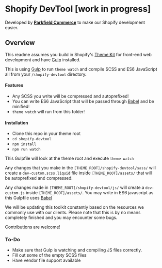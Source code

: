 # Shopify DevTool [work in progress]
Developed by **[Parkfield Commerce](https://www.parkfieldcommerce.com/)** to make our Shopify development easier.

## Overview

This readme assumes you build in Shopify's [Theme Kit](https://shopify.github.io/themekit/) for front-end web development and have [Gulp](http://gulpjs.com/) installed.

This is using [Gulp](http://gulpjs.com/) to run `theme watch` and compile SCSS and ES6 JavaScript all from your `/shopify-devtool` directory.

#### Features
* Any SCSS you write will be compressed and autoprefixed!
* You can write ES6 JavaScript that will be passed through [Babel](https://babeljs.io/) and be minified!
* `theme watch` will run from this folder!

#### Installation
* Clone this repo in your theme root
* `cd shopify-devtool`
* `npm install`
* `npm run watch`

This Gulpfile will look at the theme root and execute `theme watch`

Any changes that you make in the `[THEME_ROOT]/shopify-devtool/sass/` will create a `dev-custom.scss.liquid` file inside `[THEME_ROOT]/assets/` that will be autoprefixed and compressed.

Any changes made in `[THEME_ROOT]/shopify-devtool/js/` will create a `dev-custom.js` inside `[THEME_ROOT]/assets/`. You may write in ES6 javascript as this Gulpfile uses [Babel](https://babeljs.io/)

We will be updating this toolkit constantly based on the resources we commonly use with our clients. Please note that this is by no means completely finished and you may encounter some bugs.

Contributions are welcome!

### To-Do

* Make sure that Gulp is watching and compiling JS files correctly.
* Fill out some of the empty SCSS files
* Have vendor file support available
